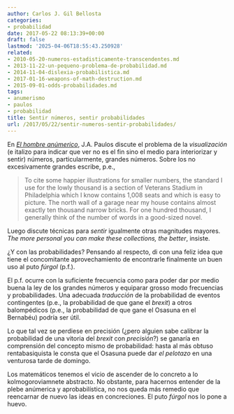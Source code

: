 ```yaml
---
author: Carlos J. Gil Bellosta
categories:
- probabilidad
date: 2017-05-22 08:13:39+00:00
draft: false
lastmod: '2025-04-06T18:55:43.250928'
related:
- 2010-05-20-numeros-estadisticamente-transcendentes.md
- 2013-11-22-un-pequeno-problema-de-probabilidad.md
- 2014-11-04-dislexia-probabilistica.md
- 2017-01-16-weapons-of-math-destruction.md
- 2015-09-01-odds-probabilidades.md
tags:
- anumerismo
- paulos
- probabilidad
title: Sentir números, sentir probabilidades
url: /2017/05/22/sentir-numeros-sentir-probabilidades/
---
```


En [_El hombre anúmerico_](https://es.wikipedia.org/wiki/El_hombre_anum%C3%A9rico), J.A. Paulos discute el problema de la _visualización_ (e italizo para indicar que ver no es el fin sino el medio para interiorizar y sentir) números, particularmente, grandes números. Sobre los no excesivamente grandes escribe, p.e.,

>To cite some happier illustrations for smaller numbers, the standard I use for the lowly thousand is a section of Veterans Stadium in Philadelphia which I know contains 1,008 seats and which is easy to picture. The north wall of a garage near my house contains almost exactly ten thousand narrow bricks. For one hundred thousand, I generally think of the number of words in a good-sized novel.

Luego discute técnicas para _sentir_ igualmente otras magnitudes mayores. _The more personal you can make these collections, the better_, insiste.

¿Y con las probabilidades? Pensando al respecto, di con una feliz idea que tiene el concomitante aprovechamiento de encontrarle finalmente un buen uso al puto _fúrgol_ (p.f.).

El p.f. ocurre con la suficiente frecuencia como para poder dar por medio buena la ley de los grandes números y equiparar grosso modo frecuencias y probabilidades. Una adecuada _traducción_ de la probabilidad de eventos contingentes (p.e., la probabilidad de que gane el _brexit_) a otros balompédicos (p.e., la probabilidad de que gane el Osasuna en el Bernabéu) podría ser útil.

Lo que tal vez se perdiese en precisión (¿pero alguien sabe calibrar la probabilidad de una vitoria del _brexit_ con _precisión_?) se ganaría en comprensión del concepto mismo de probabilidad: hasta al más obtuso rentabasiquista le consta que el Osasuna puede dar _el pelotazo_ en una venturosa tarde de domingo.

Los matemáticos tenemos el vicio de ascender de lo concreto a lo kolmogoroviamnete abstracto. No obstante, para hacernos entender de la plebe anúmerica y aprobabilística, no nos queda más remedio que reencarnar de nuevo las ideas en concreciones. El puto _fúrgol_ nos lo pone a huevo.